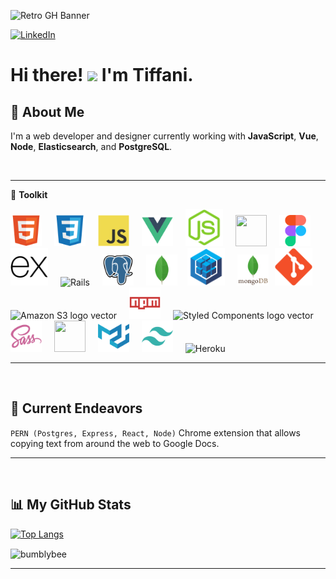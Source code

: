 ![Retro GH Banner](https://user-images.githubusercontent.com/47286930/188273142-b67767c9-b0b0-45af-af71-56d9ee9c0e9a.png)

<a href="https://linkedin.com/in/tiffanihess" align="left"><img alt="LinkedIn" src="https://img.shields.io/badge/tiffanihess-%231DA1F2.svg?&style=for-the-badge&logo=linkedin&logoColor=white"/></a>


# Hi there! <img src="https://raw.githubusercontent.com/MartinHeinz/MartinHeinz/master/wave.gif" width="30px"> I'm Tiffani.

## :mega: About Me

I'm a web developer and designer currently working with **JavaScript**, **Vue**, **Node**, **Elasticsearch**, and **PostgreSQL**. 

&nbsp;

--- 

🧰 **Toolkit**

<p align="left"> <img src="https://github.com/devicons/devicon/raw/master/icons/html5/html5-original.svg" alt="HTML" width="50" height="50" style="max-width:50%;margin-right:16px">
<img src="https://raw.githubusercontent.com/devicons/devicon/master/icons/css3/css3-original.svg" alt="CSS" width="50" height="50" style="max-width:50%;margin-right:16px;">
<img src="https://github.com/devicons/devicon/raw/master/icons/javascript/javascript-original.svg" alt="JavaScript" width="50" height="50" style="max-width:50%;margin-right:16px;">
<img src="https://raw.githubusercontent.com/devicons/devicon/1119b9f84c0290e0f0b38982099a2bd027a48bf1/icons/vuejs/vuejs-original.svg" width="50" height="50" style="max-width:50%;margin-right:16px;">
<img src="https://raw.githubusercontent.com/devicons/devicon/master/icons/nodejs/nodejs-original.svg" alt="NodeJS" width="60" height="60" style="max-width:50%;margin-right:16px;">
<img src="https://raw.github.com/devicons/devicon/c7d326b6009e60442abc35fa45706d6f30ee4c8e/icons/react/react-original.svg" width="50" height="50" style="max-width:50%;margin-right:16px;">
<img src="https://raw.githubusercontent.com/devicons/devicon/1119b9f84c0290e0f0b38982099a2bd027a48bf1/icons/figma/figma-original.svg" alt="figma" width="50" height="50" style="max-width:50%;margin-right:16px">
<img src="https://raw.githubusercontent.com/devicons/devicon/master/icons/express/express-original.svg" width="60" height="60" style="max-width:50%;margin-right:16px">
<img src="https://cdn.jsdelivr.net/gh/devicons/devicon/icons/rails/rails-plain-wordmark.svg" alt="Rails" width="60" height="60" style="max-width:50%;margin-right:16px;">
<img src="https://raw.githubusercontent.com/devicons/devicon/master/icons/postgresql/postgresql-original.svg" alt="PostgreSQL" width="50" height="50" style="max-width:50%;margin-right:16px;">
<img src="https://github.com/devicons/devicon/raw/master/icons/mongodb/mongodb-original.svg" alt="HTML" width="50" height="50" style="max-width:50%;margin-right:16px"><img src="https://raw.githubusercontent.com/devicons/devicon/master/icons/sequelize/sequelize-original.svg" alt="Sequelize logo vector" width="60" height="60" style="max-width:50%;margin-right:16px;">
<img src="https://github.com/devicons/devicon/raw/master/icons/mongodb/mongodb-original-wordmark.svg" alt="MongoDB" width="50" height="50" style="max-width:50%;margin-right:10px;"><img src="https://raw.githubusercontent.com/devicons/devicon/master/icons/git/git-original.svg" alt="Git" width="60" height="60" style="max-width:50%;margin-right:16px;">
<img src="https://cdn.worldvectorlogo.com/logos/amazon-s3.svg" alt="Amazon S3 logo vector" width="60" height="60" style="max-width:50%;margin-right:16px;">
<img src="https://github.com/devicons/devicon/raw/master/icons/npm/npm-original-wordmark.svg" alt="npm" width="50" height="50" style="max-width:50%;margin-right:16px;">
<img src="https://cdn.worldvectorlogo.com/logos/styled-components-1.svg" alt="Styled Components logo vector" width="50" height="50" style="max-width:50%;margin-right:16px;">
<img src="https://github.com/devicons/devicon/raw/master/icons/sass/sass-original.svg" alt="HTML" width="50" height="50" style="max-width:50%;margin-right:16px">
<img src="https://raw.github.com/devicons/devicon/c7d326b6009e60442abc35fa45706d6f30ee4c8e/icons/bootstrap/bootstrap-plain.svg" width="50" height="50" style="max-width:50%;margin-right:16px;">
<img src="https://github.com/devicons/devicon/raw/master/icons/materialui/materialui-original.svg" alt="HTML" width="50" height="50" style="max-width:50%;margin-right:16px">
<img src="https://github.com/devicons/devicon/raw/master/icons/tailwindcss/tailwindcss-plain.svg" alt="HTML" width="50" height="50" style="max-width:50%;margin-right:16px">
<img src="https://cdn.jsdelivr.net/gh/devicons/devicon/icons/heroku/heroku-plain.svg" alt="Heroku" width="50" height="50" style="max-width:50%;margin-right:16px" /></p>
  
---  
&nbsp;
## :rocket: Current Endeavors

`PERN (Postgres, Express, React, Node)` Chrome extension that allows copying text from around the web to Google Docs.

---  

&nbsp;
## :bar_chart: My GitHub Stats

[![Top Langs](https://github-readme-stats.vercel.app/api/top-langs/?username=bumblybee&show_icons=true&hide=java,html&theme=calm)](https://github.com/anuraghazra/github-readme-stats)

<p align="left"><img align="center" src="https://github-readme-streak-stats.herokuapp.com/?user=bumblybee&theme=calm" alt="bumblybee" /></p>





---

<!--
## Repositories
[![Readme Card](https://github-readme-stats.vercel.app/api/pin/?username=bumblybee&repo=trails)](https://github.com/anuraghazra/github-readme-stats)
-->
